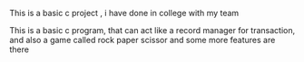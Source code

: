 This is a basic c project , i have done in college with my team

This is a basic c program, that can act like a record manager for transaction, and
also a game called rock paper scissor and some more features are there
